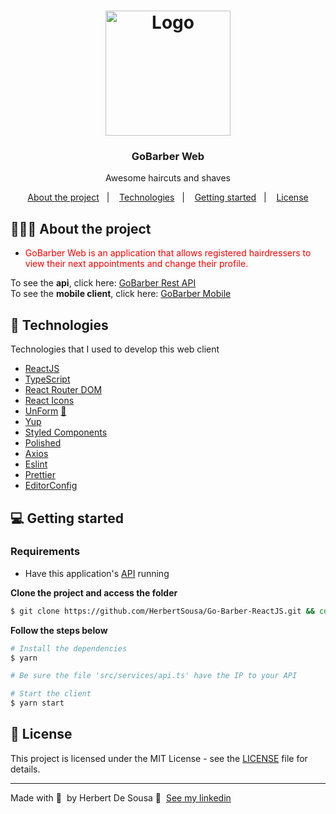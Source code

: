 <h1 align="center">
	<img alt="Logo" src="https://github.com/HerbertSousa/Go-Barber-ReactJS/blob/master/logogobarber.png" width="200px" />
</h1>

<h3 align="center">
  GoBarber Web
</h3>

<p align="center">Awesome haircuts and shaves</p>

<p align="center">
  <a href="#-about-the-project">About the project</a>&nbsp;&nbsp;&nbsp;|&nbsp;&nbsp;&nbsp;
  <a href="#-technologies">Technologies</a>&nbsp;&nbsp;&nbsp;|&nbsp;&nbsp;&nbsp;
  <a href="#-getting-started">Getting started</a>&nbsp;&nbsp;&nbsp;|&nbsp;&nbsp;&nbsp;
  <a href="#-license">License</a>
</p>

## 👨🏻‍💻 About the project

- <p style="color: red;">GoBarber Web is an application that allows registered hairdressers to view their next appointments and change their profile.</p>

To see the **api**, click here: [GoBarber Rest API](https://github.com/HerbertSousa/Gobarber-Backend)</br>
To see the **mobile client**, click here: [GoBarber Mobile](https://github.com/HerbertSousa/Go-Barber-ReactNative)

## 🚀 Technologies

Technologies that I used to develop this web client

- [ReactJS](https://reactjs.org/)
- [TypeScript](https://www.typescriptlang.org/)
- [React Router DOM](https://reacttraining.com/react-router/)
- [React Icons](https://react-icons.netlify.com/#/)
- [UnForm](https://unform.dev/) [💜](https://rocketseat.com.br/)
- [Yup](https://github.com/jquense/yup)
- [Styled Components](https://styled-components.com/)
- [Polished](https://github.com/styled-components/polished)
- [Axios](https://github.com/axios/axios)
- [Eslint](https://eslint.org/)
- [Prettier](https://prettier.io/)
- [EditorConfig](https://editorconfig.org/)

## 💻 Getting started

### Requirements

- Have this application's [API](https://github.com/HerbertSousa/Gobarber-Backend) running

**Clone the project and access the folder**

```bash
$ git clone https://github.com/HerbertSousa/Go-Barber-ReactJS.git && cd Go-Barber-ReactJS
```

**Follow the steps below**

```bash
# Install the dependencies
$ yarn

# Be sure the file 'src/services/api.ts' have the IP to your API

# Start the client
$ yarn start
```

## 📝 License

This project is licensed under the MIT License - see the [LICENSE](LICENSE) file for details.

---

Made with 💜 &nbsp;by Herbert De Sousa 👋 &nbsp;[See my linkedin](https://www.linkedin.com/in/herbert-sampaio-5ba26816a/)
